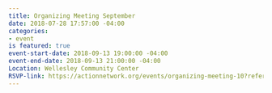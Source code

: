 ```yaml
---
title: Organizing Meeting September
date: 2018-07-28 17:57:00 -04:00
categories:
- event
is featured: true
event-start-date: 2018-09-13 19:00:00 -04:00
event-end-date: 2018-09-13 21:00:00 -04:00
Location: Wellesley Community Center
RSVP-link: https://actionnetwork.org/events/organizing-meeting-10?referrer=neighbors-united-2&source=direct_link
---
```


